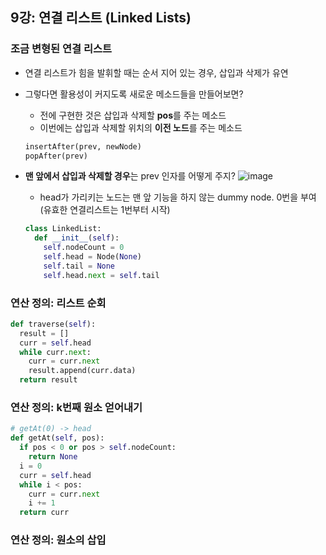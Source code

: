 ## 9강: 연결 리스트 (Linked Lists)

### 조금 변형된 연결 리스트
* 연결 리스트가 힘을 발휘할 때는 순서 지어 있는 경우, 삽입과 삭제가 유연
* 그렇다면 활용성이 커지도록 새로운 메소드들을 만들어보면?
  * 전에 구현한 것은 삽입과 삭제할 **pos**를 주는 메소드 
  * 이번에는 삽입과 삭제할 위치의 **이전 노드**를 주는 메소드
  ```python
  insertAfter(prev, newNode)
  popAfter(prev)
  ```

* **맨 앞에서 삽입과 삭제할 경우**는 prev 인자를 어떻게 주지?
![image](https://user-images.githubusercontent.com/109029407/199982111-ccecf5c0-db4a-4167-8107-b46fc5e9ac6c.png)
  * head가 가리키는 노드는 맨 앞 기능을 하지 않는 dummy node. 0번을 부여(유효한 연결리스트는 1번부터 시작)
  ```python
  class LinkedList:
    def __init__(self):
      self.nodeCount = 0
      self.head = Node(None)
      self.tail = None
      self.head.next = self.tail
  ```
  
### 연산 정의: 리스트 순회
```python
def traverse(self):
  result = []
  curr = self.head
  while curr.next:
    curr = curr.next
    result.append(curr.data)
  return result
```

### 연산 정의: k번째 원소 얻어내기
```python
# getAt(0) -> head
def getAt(self, pos):
  if pos < 0 or pos > self.nodeCount:
    return None
  i = 0
  curr = self.head
  while i < pos:
    curr = curr.next
    i += 1
  return curr
```

### 연산 정의: 원소의 삽입

